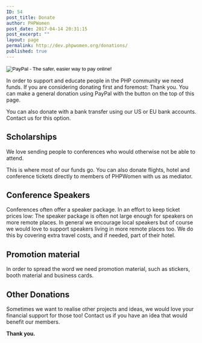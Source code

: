 ```yaml
---
ID: 54
post_title: Donate
author: PHPWomen
post_date: 2017-04-14 20:31:15
post_excerpt: ""
layout: page
permalink: http://dev.phpwomen.org/donations/
published: true
---
```

<form action="https://www.paypal.com/cgi-bin/webscr" method="post" target="_top"><input name="cmd" type="hidden" value="_s-xclick" />
<input name="hosted_button_id" type="hidden" value="J5ZVY3TC8QSWA" />
<input alt="PayPal - The safer, easier way to pay online!" name="submit" src="https://www.paypalobjects.com/en_US/i/btn/btn_donateCC_LG.gif" type="image" />
<img src="https://www.paypalobjects.com/en_US/i/scr/pixel.gif" alt="" width="1" height="1" border="0" /></form>In order to support and educate people in the PHP community we need funds. If you are considering donating first and foremost: Thank you. You can make a general donation using PayPal with the button on the top of this page.

You can also donate with a bank transfer using our US or EU bank accounts. Contact us for this option.
<h2>Scholarships</h2>
We love sending people to conferences who would otherwise not be able to attend.

This is where most of our funds go. You can also donate flights, hotel and conference tickets directly to members of PHPWomen with us as mediator.
<h2>Conference Speakers</h2>
Conferences often offer a speaker package. In an effort to keep ticket prices low: The speaker package is often not large enough for speakers on more remote places. In general we encourage local speakers but of course we would love to support speakers living in more remote places too. We do this by covering extra travel costs, and if needed, part of their hotel.
<h2>Promotion material</h2>
In order to spread the word we need promotion material, such as stickers, booth material and business cards.
<h2>Other Donations</h2>
Sometimes we want to realise other projects and ideas, we would love your financial support for those too! Contact us if you have an idea that would benefit our members.

<strong>Thank you.
</strong>